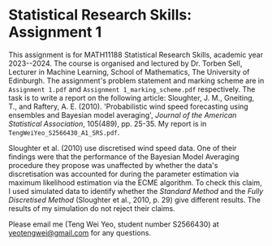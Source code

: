 # Statistical Research Skills: Assignment 1

This assignment is for MATH11188 Statistical Research Skills, academic year 2023--2024. 
The course is organised and lectured by Dr. Torben Sell, Lecturer in Machine Learning, School of Mathematics, The University of Edinburgh.
The assignment's problem statement and marking scheme are in `Assignment 1.pdf` and `Assignment 1_marking_scheme.pdf` respectively.
The task is to write a report on the following article: Sloughter, J. M., Gneiting, T., and Raftery, A. E. (2010). 'Probabilistic wind speed forecasting using ensembles and Bayesian model averaging', *Journal of the American Statistical Association*, 105(489), pp. 25-35.
My report is in `TengWeiYeo_S2566430_A1_SRS.pdf`. 

Sloughter et al. (2010) use discretised wind speed data.
One of their findings were that the performance of the Bayesian Model Averaging procedure they propose was unaffected by whether the data's discretisation was accounted for during the parameter estimation via maximum likelihood estimation via the ECME algorithm. 
To check this claim, I used simulated data to identify whether the *Standard Method* and the *Fully Discretised Method* (Sloughter et al., 2010, p. 29) give different results. 
The results of my simulation do not reject their claims.

Please email me (Teng Wei Yeo, student number S2566430) at yeotengwei@gmail.com for any questions.